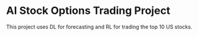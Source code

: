 # AI Stock Options Trading Project

This project uses DL for forecasting and RL for trading the top 10 US stocks.
